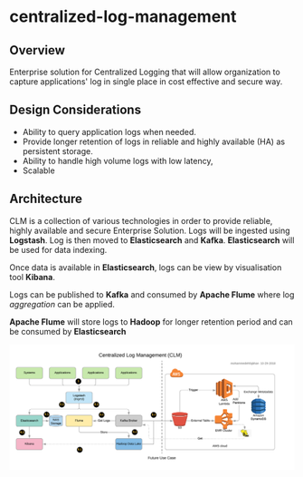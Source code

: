 # centralized-log-management
## Overview
Enterprise solution for Centralized Logging that will allow organization to capture applications' log in single place in cost effective and secure way.

## Design Considerations
* Ability to query application logs when needed.
* Provide longer retention of logs in reliable and highly available (HA) as persistent storage.
* Ability to handle high volume logs with low latency,
* Scalable

## Architecture
CLM is a collection of various technologies in order to provide reliable, highly available and secure Enterprise Solution.
Logs will be ingested using **Logstash**. Log is then moved to **Elasticsearch** and **Kafka**. **Elasticsearch** will be used for data indexing.

Once data is available in **Elasticsearch**, logs can be view by visualisation tool **Kibana**.

Logs can be published to **Kafka** and consumed by **Apache Flume** where log *aggregation* can be applied.

**Apache Flume** will store logs to **Hadoop** for longer retention period and can be consumed by **Elasticsearch**



![CLM](https://github.com/ehfajkhan/centralized-log-management/blob/master/clm-1.0.png)



